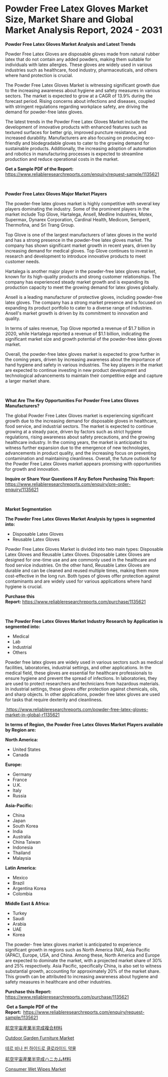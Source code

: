 <p><h1>Powder Free Latex Gloves Market Size, Market Share and Global Market Analysis Report, 2024 - 2031</h1></p><p><strong>Powder Free Latex Gloves Market Analysis and Latest Trends</strong></p>
<p><p>Powder Free Latex Gloves are disposable gloves made from natural rubber latex that do not contain any added powders, making them suitable for individuals with latex allergies. These gloves are widely used in various industries such as healthcare, food industry, pharmaceuticals, and others where hand protection is crucial.</p><p>The Powder Free Latex Gloves Market is witnessing significant growth due to the increasing awareness about hygiene and safety measures in various sectors. The market is expected to grow at a CAGR of 13.9% during the forecast period. Rising concerns about infections and diseases, coupled with stringent regulations regarding workplace safety, are driving the demand for powder-free latex gloves.</p><p>The latest trends in the Powder Free Latex Gloves Market include the development of innovative products with enhanced features such as textured surfaces for better grip, improved puncture resistance, and increased durability. Manufacturers are also focusing on producing eco-friendly and biodegradable gloves to cater to the growing demand for sustainable products. Additionally, the increasing adoption of automation and robotics in manufacturing processes is expected to streamline production and reduce operational costs in the market.</p></p>
<p><strong>Get a Sample PDF of the Report:&nbsp;</strong> <a href="https://www.reliableresearchreports.com/enquiry/request-sample/1135621">https://www.reliableresearchreports.com/enquiry/request-sample/1135621</a></p>
<p>&nbsp;</p>
<p><strong>Powder Free Latex Gloves Major Market Players</strong></p>
<p><p>The powder-free latex gloves market is highly competitive with several key players dominating the industry. Some of the prominent players in the market include Top Glove, Hartalega, Ansell, Medline Industries, Motex, Supermax, Dynarex Corporation, Cardinal Health, Medicom, Semperit, Thermofina, and Sri Trang Group.</p><p>Top Glove is one of the largest manufacturers of latex gloves in the world and has a strong presence in the powder-free latex gloves market. The company has shown significant market growth in recent years, driven by increasing demand for medical gloves. Top Glove continues to invest in research and development to introduce innovative products to meet customer needs.</p><p>Hartalega is another major player in the powder-free latex gloves market, known for its high-quality products and strong customer relationships. The company has experienced steady market growth and is expanding its production capacity to meet the growing demand for latex gloves globally.</p><p>Ansell is a leading manufacturer of protective gloves, including powder-free latex gloves. The company has a strong market presence and is focused on expanding its product portfolio to cater to a diverse range of industries. Ansell's market growth is driven by its commitment to innovation and quality.</p><p>In terms of sales revenue, Top Glove reported a revenue of $1.7 billion in 2020, while Hartalega reported a revenue of $1.1 billion, indicating the significant market size and growth potential of the powder-free latex gloves market.</p><p>Overall, the powder-free latex gloves market is expected to grow further in the coming years, driven by increasing awareness about the importance of hand hygiene and safety in various industries. The key players in the market are expected to continue investing in new product development and technological advancements to maintain their competitive edge and capture a larger market share.</p></p>
<p>&nbsp;</p>
<p><strong>What Are The Key Opportunities For Powder Free Latex Gloves Manufacturers?</strong></p>
<p><p>The global Powder Free Latex Gloves market is experiencing significant growth due to the increasing demand for disposable gloves in healthcare, food service, and industrial sectors. The market is expected to continue growing at a steady pace, driven by factors such as strict hygiene regulations, rising awareness about safety precautions, and the growing healthcare industry. In the coming years, the market is anticipated to witness further expansion due to the emergence of new technologies, advancements in product quality, and the increasing focus on preventing contamination and maintaining cleanliness. Overall, the future outlook for the Powder Free Latex Gloves market appears promising with opportunities for growth and innovation.</p></p>
<p><strong>Inquire or Share Your Questions If Any Before Purchasing This Report:</strong> <a href="https://www.reliableresearchreports.com/enquiry/pre-order-enquiry/1135621">https://www.reliableresearchreports.com/enquiry/pre-order-enquiry/1135621</a></p>
<p>&nbsp;</p>
<p><strong>Market Segmentation</strong></p>
<p><strong>The Powder Free Latex Gloves Market Analysis by types is segmented into:</strong></p>
<p><ul><li>Disposable Latex Gloves</li><li>Reusable Latex Gloves</li></ul></p>
<p><p>Powder Free Latex Gloves Market is divided into two main types: Disposable Latex Gloves and Reusable Latex Gloves. Disposable Latex Gloves are designed for one-time use and are commonly used in the healthcare and food service industries. On the other hand, Reusable Latex Gloves are durable and can be cleaned and reused multiple times, making them more cost-effective in the long run. Both types of gloves offer protection against contaminants and are widely used for various applications where hand hygiene is crucial.</p></p>
<p><strong>Purchase this Report:&nbsp;</strong><a href="https://www.reliableresearchreports.com/purchase/1135621">https://www.reliableresearchreports.com/purchase/1135621</a></p>
<p>&nbsp;</p>
<p><strong>The Powder Free Latex Gloves Market Industry Research by Application is segmented into:</strong></p>
<p><ul><li>Medical</li><li>Lab</li><li>Industrial</li><li>Others</li></ul></p>
<p><p>Powder free latex gloves are widely used in various sectors such as medical facilities, laboratories, industrial settings, and other applications. In the medical field, these gloves are essential for healthcare professionals to ensure hygiene and prevent the spread of infections. In laboratories, they are used to protect researchers and technicians from hazardous materials. In industrial settings, these gloves offer protection against chemicals, oils, and sharp objects. In other applications, powder free latex gloves are used for tasks that require dexterity and cleanliness.</p></p>
<p><a href="https://www.reliableresearchreports.com/powder-free-latex-gloves-market-in-global-r1135621">&nbsp;https://www.reliableresearchreports.com/powder-free-latex-gloves-market-in-global-r1135621</a></p>
<p><strong>In terms of Region, the Powder Free Latex Gloves Market Players available by Region are:</strong></p>
<p>
    <p> <strong> North America: </strong>
        <ul>
            <li>United States</li>
            <li>Canada</li>
        </ul>
        </p> 
    <p> <strong> Europe: </strong>
        <ul>
            <li>Germany</li>
            <li>France</li>
            <li>U.K.</li>
            <li>Italy</li>
            <li>Russia</li>
        </ul>
        </p> 
    <p> <strong> Asia-Pacific: </strong>
        <ul>
            <li>China</li>
            <li>Japan</li>
            <li>South Korea</li>
            <li>India</li>
            <li>Australia</li>
            <li>China Taiwan</li>
            <li>Indonesia</li>
            <li>Thailand</li>
            <li>Malaysia</li>
        </ul>
        </p> 
    <p> <strong> Latin America: </strong>
        <ul>
            <li>Mexico</li>
            <li>Brazil</li>
            <li>Argentina Korea</li>
            <li>Colombia</li>
        </ul>
        </p> 
    <p> <strong> Middle East & Africa: </strong>
        <ul>
            <li>Turkey</li>
            <li>Saudi</li>
            <li>Arabia</li>
            <li>UAE</li>
            <li>Korea</li>
        </ul>
    </p>
    </p>
<p><p>The powder- free latex gloves market is anticipated to experience significant growth in regions such as North America (NA), Asia Pacific (APAC), Europe, USA, and China. Among these, North America and Europe are expected to dominate the market, with a projected market share of 30% and 25% respectively. Asia Pacific, specifically China, is also set to witness substantial growth, accounting for approximately 20% of the market share. This growth can be attributed to increasing awareness about hygiene and safety measures in healthcare and other industries.</p></p>
<p><strong>Purchase this Report: </strong><a href="https://www.reliableresearchreports.com/purchase/1135621">https://www.reliableresearchreports.com/purchase/1135621</a></p>
<p>&nbsp;<strong>Get a Sample PDF of the Report:&nbsp;&nbsp;</strong><a href="https://www.reliableresearchreports.com/enquiry/request-sample/1135621">https://www.reliableresearchreports.com/enquiry/request-sample/1135621</a></p>
<p><strong></strong></p>
<p><p><a href="https://github.com/xtkhtofdt934839/Market-Research-Report-List-2/blob/main/4743898140652.md">航空宇宙産業半完成複合材料</a></p><p><a href="https://github.com/Chiragrp22/Market-Research-Report-List-5/blob/main/outdoor-garden-furniture-market.md">Outdoor Garden Furniture Market</a></p><p><a href="https://github.com/ROBERTS65DAVID/Market-Research-Report-List-1/blob/main/4407859148530.md">테르 비나 핀 하이드로 클로라이드 약물</a></p><p><a href="https://github.com/LeoraEber/Market-Research-Report-List-1/blob/main/2483098140651.md">航空宇宙産業半完成ハニカム材料</a></p><p><a href="https://github.com/derrinmiltonellis35gcl/Market-Research-Report-List-3/blob/main/consumer-wet-wipes-market.md">Consumer Wet Wipes Market</a></p></p>